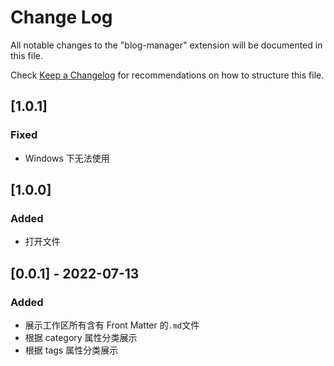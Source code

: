 # Change Log

All notable changes to the "blog-manager" extension will be documented in this file.

Check [Keep a Changelog](http://keepachangelog.com/) for recommendations on how to structure this file.

## [1.0.1]

### Fixed

- Windows 下无法使用

## [1.0.0]

### Added

- 打开文件

## [0.0.1] - 2022-07-13

### Added

- 展示工作区所有含有 Front Matter 的`.md`文件
- 根据 category 属性分类展示
- 根据 tags 属性分类展示
